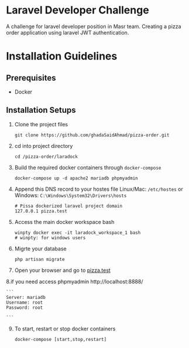 # Laravel Developer Challenge

A challenge for laravel developer position in Masr team.
Creating a pizza order application
using laravel JWT authentication.

# Installation Guidelines

## Prerequisites

- Docker

## Installation Setups

1. Clone the project files

   ```
   git clone https://github.com/ghadaSaidAhmad/pizza-order.git
   ```

2) cd into project directory

   ```
   cd /pizza-order/laradock
   ```

3) Build the required docker containers through `docker-compose`

   ```
   docker-compose up -d apache2 mariadb phpmyadmin
   ```

4) Append this DNS record to your hostes file Linux/Mac: `/etc/hostes` or Windows: `C:\Windows\System32\Drivers\hosts`

   ```
   # Pissa dockerized laravel project domain
   127.0.0.1 pizza.test
   ```

5) Access the main docker workspace bash

   ```
   winpty docker exec -it laradock_workspace_1 bash
   # winpty: for windows users

   ```

6) Migrte your database

   ```
   php artisan migrate

   ```

7) Open your browser and go to [pizza.test](pizza.test)

8.if you need access phpmyadmin http://localhost:8888/

    ```
    Server: mariadb
    Username: root
    Password: root

    ```

9. To start, restart or stop docker containers

   ```
   docker-compose [start,stop,restart]
   ```
